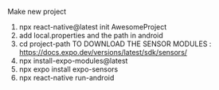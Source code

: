 Make new project

1. npx react-native@latest init AwesomeProject
2. add local.properties and the path in android
3. cd project-path
   TO DOWNLOAD THE SENSOR MODULES : https://docs.expo.dev/versions/latest/sdk/sensors/
4. npx install-expo-modules@latest
5. npx expo install expo-sensors
6. npx react-native run-android
